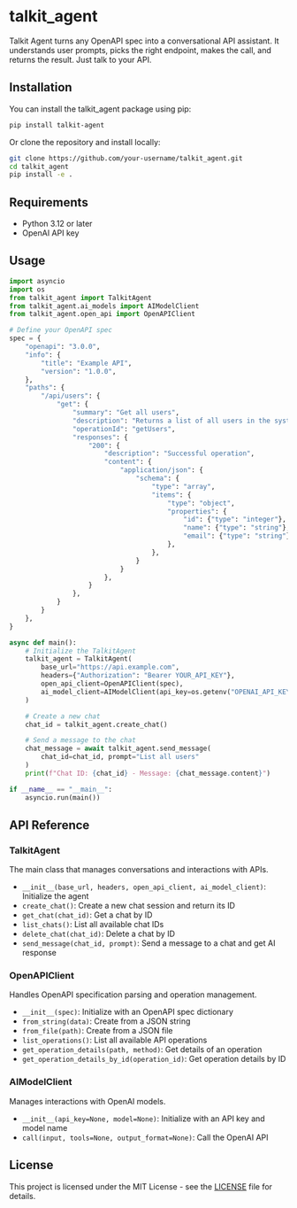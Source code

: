 # talkit_agent

Talkit Agent turns any OpenAPI spec into a conversational API assistant. It understands user prompts, picks the right endpoint, makes the call, and returns the result. Just talk to your API.

## Installation

You can install the talkit_agent package using pip:

```bash
pip install talkit-agent
```

Or clone the repository and install locally:

```bash
git clone https://github.com/your-username/talkit_agent.git
cd talkit_agent
pip install -e .
```

## Requirements

- Python 3.12 or later
- OpenAI API key

## Usage

```python
import asyncio
import os
from talkit_agent import TalkitAgent
from talkit_agent.ai_models import AIModelClient
from talkit_agent.open_api import OpenAPIClient

# Define your OpenAPI spec
spec = {
    "openapi": "3.0.0",
    "info": {
        "title": "Example API",
        "version": "1.0.0",
    },
    "paths": {
        "/api/users": {
            "get": {
                "summary": "Get all users",
                "description": "Returns a list of all users in the system",
                "operationId": "getUsers",
                "responses": {
                    "200": {
                        "description": "Successful operation",
                        "content": {
                            "application/json": {
                                "schema": {
                                    "type": "array",
                                    "items": {
                                        "type": "object",
                                        "properties": {
                                            "id": {"type": "integer"},
                                            "name": {"type": "string"},
                                            "email": {"type": "string"},
                                        },
                                    },
                                }
                            }
                        },
                    }
                },
            }
        }
    },
}

async def main():
    # Initialize the TalkitAgent
    talkit_agent = TalkitAgent(
        base_url="https://api.example.com",
        headers={"Authorization": "Bearer YOUR_API_KEY"},
        open_api_client=OpenAPIClient(spec),
        ai_model_client=AIModelClient(api_key=os.getenv("OPENAI_API_KEY")),
    )

    # Create a new chat
    chat_id = talkit_agent.create_chat()

    # Send a message to the chat
    chat_message = await talkit_agent.send_message(
        chat_id=chat_id, prompt="List all users"
    )
    print(f"Chat ID: {chat_id} - Message: {chat_message.content}")

if __name__ == "__main__":
    asyncio.run(main())
```

## API Reference

### TalkitAgent

The main class that manages conversations and interactions with APIs.

- `__init__(base_url, headers, open_api_client, ai_model_client)`: Initialize the agent
- `create_chat()`: Create a new chat session and return its ID
- `get_chat(chat_id)`: Get a chat by ID
- `list_chats()`: List all available chat IDs
- `delete_chat(chat_id)`: Delete a chat by ID
- `send_message(chat_id, prompt)`: Send a message to a chat and get AI response

### OpenAPIClient

Handles OpenAPI specification parsing and operation management.

- `__init__(spec)`: Initialize with an OpenAPI spec dictionary
- `from_string(data)`: Create from a JSON string
- `from_file(path)`: Create from a JSON file
- `list_operations()`: List all available API operations
- `get_operation_details(path, method)`: Get details of an operation
- `get_operation_details_by_id(operation_id)`: Get operation details by ID

### AIModelClient

Manages interactions with OpenAI models.

- `__init__(api_key=None, model=None)`: Initialize with an API key and model name
- `call(input, tools=None, output_format=None)`: Call the OpenAI API

## License

This project is licensed under the MIT License - see the [LICENSE](LICENSE) file for details.
